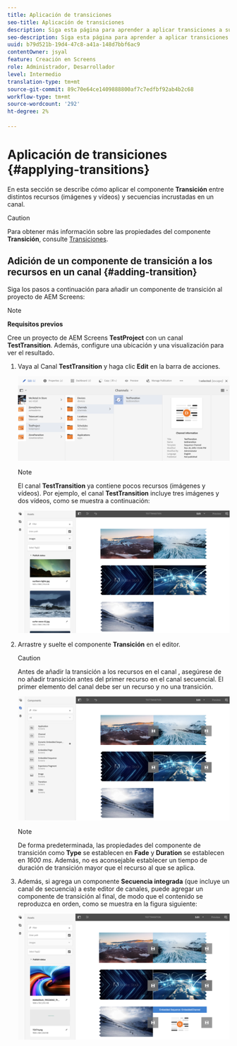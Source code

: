 ```yaml
---
title: Aplicación de transiciones
seo-title: Aplicación de transiciones
description: Siga esta página para aprender a aplicar transiciones a sus proyectos de Screens.
seo-description: Siga esta página para aprender a aplicar transiciones a sus proyectos de Screens.
uuid: b79d521b-19d4-47c8-a41a-148d7bbf6ac9
contentOwner: jsyal
feature: Creación en Screens
role: Administrador, Desarrollador
level: Intermedio
translation-type: tm+mt
source-git-commit: 89c70e64ce1409888800af7c7edfbf92ab4b2c68
workflow-type: tm+mt
source-wordcount: '292'
ht-degree: 2%

---
```



# Aplicación de transiciones {#applying-transitions}

En esta sección se describe cómo aplicar el componente **Transición** entre distintos recursos (imágenes y vídeos) y secuencias incrustadas en un canal.


>[!CAUTION]
>
>Para obtener más información sobre las propiedades del componente **Transición**, consulte [Transiciones](adding-components-to-a-channel.md#transition).

## Adición de un componente de transición a los recursos en un canal {#adding-transition}

Siga los pasos a continuación para añadir un componente de transición al proyecto de AEM Screens:

>[!NOTE]
>
>**Requisitos previos**
>
>Cree un proyecto de AEM Screens **TestProject** con un canal **TestTransition**. Además, configure una ubicación y una visualización para ver el resultado.

1. Vaya al Canal **TestTransition** y haga clic **Edit** en la barra de acciones.

   ![image1](assets/transitions1.png)

   >[!NOTE]
   >
   >El canal **TestTransition** ya contiene pocos recursos (imágenes y vídeos). Por ejemplo, el canal **TestTransition** incluye tres imágenes y dos vídeos, como se muestra a continuación:

   ![image2](assets/transitions2.png)


1. Arrastre y suelte el componente **Transición** en el editor.
   >[!CAUTION]
   >
   >Antes de añadir la transición a los recursos en el canal , asegúrese de no añadir transición antes del primer recurso en el canal secuencial. El primer elemento del canal debe ser un recurso y no una transición.

   ![image3](assets/transitions3.png)

   >[!NOTE]
   >
   >De forma predeterminada, las propiedades del componente de transición como **Type** se establecen en **Fade** y **Duration** se establecen en *1600 ms*.  Además, no es aconsejable establecer un tiempo de duración de transición mayor que el recurso al que se aplica.

1. Además, si agrega un componente **Secuencia integrada** (que incluye un canal de secuencia) a este editor de canales, puede agregar un componente de transición al final, de modo que el contenido se reproduzca en orden, como se muestra en la figura siguiente:

   ![image3](assets/transitions5.png)

